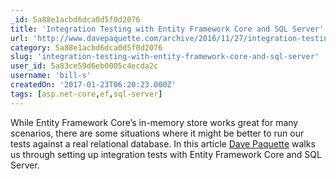 ```yaml
---
_id: 5a88e1acbd6dca0d5f0d2076
title: 'Integration Testing with Entity Framework Core and SQL Server'
url: 'http://www.davepaquette.com/archive/2016/11/27/integration-testing-with-entity-framework-core-and-sql-server.aspx'
category: 5a88e1acbd6dca0d5f0d2076
slug: 'integration-testing-with-entity-framework-core-and-sql-server'
user_id: 5a83ce59d6eb0005c4ecda2c
username: 'bill-s'
createdOn: '2017-01-23T06:20:23.000Z'
tags: [asp.net-core,ef,sql-server]
---
```


While Entity Framework Core’s in-memory store works great for many scenarios, there are some situations where it might be better to run our tests against a real relational database. In this article <a href="http://www.davepaquette.com/">Dave Paquette</a> walks us through setting up integration tests with Entity Framework Core and SQL Server.

